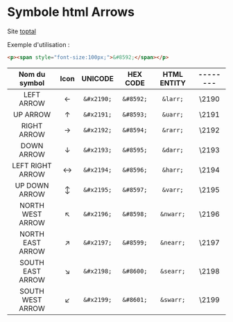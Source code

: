 # Symbole html Arrows

Site [toptal](https://www.toptal.com/designers/htmlarrows/arrows/)

Exemple d'utilisation : 

```html
<p><span style="font-size:100px;">&#8592;</span></p>
```

| Nom du symbol             | Icon | UNICODE     | HEX CODE    | HTML ENTITY | -------- |
| :-----------------------: | :--: | :---------: | :---------: | :---------: | :------: |
| LEFT ARROW                |  ←   | `&#x2190;`  | `&#8592;`   | `&larr;`    | \2190    |
| UP ARROW                  |  ↑   | `&#x2191;`  | `&#8593;`   | `&uarr;`    | \2191    |
| RIGHT ARROW               |  →   | `&#x2192;`  | `&#8594;`   | `&rarr;`    | \2192    |
| DOWN ARROW                |  ↓   | `&#x2193;`  | `&#8595;`   | `&darr;`    | \2193    |
| LEFT RIGHT ARROW          |  ↔   | `&#x2194;`  | `&#8596;`   | `&harr;`    | \2194    |
| UP DOWN ARROW             |  ↕   | `&#x2195;`  | `&#8597;`   | `&varr;`    | \2195    |
| NORTH WEST ARROW          |  ↖   | `&#x2196;`  | `&#8598;`   | `&nwarr;`   | \2196    |
| NORTH EAST ARROW          |  ↗   | `&#x2197;`  | `&#8599;`   | `&nearr;`   | \2197    |
| SOUTH EAST ARROW          |  ↘   | `&#x2198;`  | `&#8600;`   | `&searr;`   | \2198    |
| SOUTH WEST ARROW          |  ↙   | `&#x2199;`  | `&#8601;`   | `&swarr;`   | \2199    |